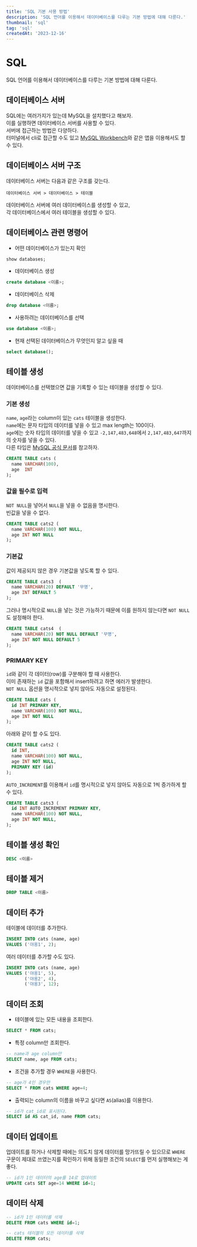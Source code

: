 ```yaml
---
title: 'SQL 기본 사용 방법'
description: 'SQL 언어를 이용해서 데이터베이스를 다루는 기본 방법에 대해 다룬다.'
thumbnail: 'sql'
tag: 'sql'
createdAt: '2023-12-16'
---
```


# SQL

SQL 언어를 이용해서 데이터베이스를 다루는 기본 방법에 대해 다룬다.

## 데이터베이스 서버

SQL에는 여러가지가 있는데 MySQL을 설치했다고 해보자.\
이를 실행하면 데이터베이스 서버를 사용할 수 있다.\
서버에 접근하는 방법은 다양하다.\
터미널에서 cli로 접근할 수도 있고 [MySQL Workbench](https://dev.mysql.com/downloads/workbench/)와 같은 앱을 이용해서도 할 수 있다.

<!-- cli를 이용한 접근 방법 소개 -->

## 데이터베이스 서버 구조

데이터베이스 서버는 다음과 같은 구조를 갖는다.

```
데이터베이스 서버 > 데이터베이스 > 테이블
```

데이터베이스 서버에 여러 데이터베이스를 생성할 수 있고,\
각 데이터베이스에서 여러 테이블을 생성할 수 있다.

## 데이터베이스 관련 명령어

- 어떤 데이터베이스가 있는지 확인

```sql
show databases;
```

- 데이터베이스 생성

```sql
create database <이름>;
```

- 데이터베이스 삭제

```sql
drop database <이름>;
```

- 사용하려는 데이터베이스를 선택

```sql
use database <이름>;
```

- 현재 선택된 데이터베이스가 무엇인지 알고 싶을 때

```sql
select database();
```

## 테이블 생성

데이터베이스를 선택했으면 값을 기록할 수 있는 테이블을 생성할 수 있다.

### 기본 생성

`name`, `age`라는 column이 있는 `cats` 테이블을 생성한다.\
`name`에는 문자 타입의 데이터를 넣을 수 있고 max length는 100이다.\
`age`에는 숫자 타입의 데이터를 넣을 수 있고 `-2,147,483,648`에서 `2,147,483,647`까지의 숫자를 넣을 수 있다.\
다른 타입은 [MySQL 공식 문서](https://dev.mysql.com/doc/refman/8.0/en/data-types.html)를 참고하자.

```sql
CREATE TABLE cats (
  name VARCHAR(100),
  age  INT
);
```

### 값을 필수로 입력

`NOT NULL`을 넣어서 `NULL`을 넣을 수 없음을 명시한다.\
빈값을 넣을 수 없다.

```sql
CREATE TABLE cats2 (
  name VARCHAR(100) NOT NULL,
  age INT NOT NULL
);
```

### 기본값

값이 제공되지 않은 경우 기본값을 넣도록 할 수 있다.

```sql
CREATE TABLE cats3  (
  name VARCHAR(20) DEFAULT '무명',
  age INT DEFAULT 5
);
```

그러나 명시적으로 `NULL`을 넣는 것은 가능하기 때문에 이를 원하지 않는다면 `NOT NULL`도 설정해야 한다.

```sql
CREATE TABLE cats4  (
  name VARCHAR(20) NOT NULL DEFAULT '무명',
  age INT NOT NULL DEFAULT 5
);
```

### PRIMARY KEY

`id`와 같이 각 데이터(row)를 구분해야 할 때 사용한다.\
이미 존재하는 `id` 값을 포함해서 insert하려고 하면 에러가 발생한다.\
`NOT NULL` 옵션을 명시적으로 넣지 않아도 자동으로 설정된다.

```sql
CREATE TABLE cats (
  id INT PRIMARY KEY,
  name VARCHAR(100) NOT NULL,
  age INT NOT NULL
);
```

아래와 같이 할 수도 있다.

```sql
CREATE TABLE cats2 (
  id INT,
  name VARCHAR(100) NOT NULL,
  age INT NOT NULL,
  PRIMARY KEY (id)
);
```

`AUTO_INCREMENT`를 이용해서 `id`를 명시적으로 넣지 않아도 자동으로 1씩 증가하게 할 수 있다.

```sql
CREATE TABLE cats3 (
  id INT AUTO_INCREMENT PRIMARY KEY,
  name VARCHAR(100) NOT NULL,
  age INT NOT NULL,
);
```

## 테이블 생성 확인

```sql
DESC <이름>
```

## 테이블 제거

```sql
DROP TABLE <이름>
```

## 데이터 추가

테이블에 데이터를 추가한다.

```sql
INSERT INTO cats (name, age)
VALUES ('야옹1', 2);
```

여러 데이터를 추가할 수도 있다.

```sql
INSERT INTO cats (name, age)
VALUES ('야옹1', 5),
       ('야옹2', 4),
       ('야옹3', 12);
```

## 데이터 조회

- 테이블에 있는 모든 내용을 조회한다.

```sql
SELECT * FROM cats;
```

- 특정 column만 조회한다.

```sql
-- name과 age column만
SELECT name, age FROM cats;
```

- 조건을 추가할 경우 `WHERE`을 사용한다.

```sql
-- age가 4인 경우만
SELECT * FROM cats WHERE age=4;
```

- 출력되는 column의 이름을 바꾸고 싶다면 `AS`(alias)를 이용한다.

```sql
-- id가 cat_id로 표시된다.
SELECT id AS cat_id, name FROM cats;
```

## 데이터 업데이트

업데이트를 하거나 삭제할 때에는 의도치 않게 데이터를 망가뜨릴 수 있으므로 `WHERE` 구문이 제대로 쓰였는지를 확인하기 위해 동일한 조건의 `SELECT`를 먼저 실행해보는 게 좋다.

```sql
-- id가 1인 데이터의 age를 14로 업데이트
UPDATE cats SET age=14 WHERE id=1;
```

## 데이터 삭제

```sql
-- id가 1인 데이터를 삭제
DELETE FROM cats WHERE id=1;
```

```sql
-- cats 테이블의 모든 데이터를 삭제
DELETE FROM cats;
```
